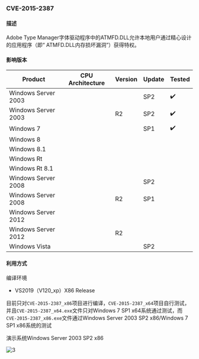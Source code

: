 ### CVE-2015-2387

#### 描述

Adobe Type Manager字体驱动程序中的ATMFD.DLL允许本地用户通过精心设计的应用程序（即“ ATMFD.DLL内存损坏漏洞”）获得特权。

#### 影响版本

| Product             | CPU Architecture | Version | Update | Tested             |
| ------------------- | ---------------- | ------- | ------ | ------------------ |
| Windows Server 2003 |                  |         | SP2    | :heavy_check_mark: |
| Windows Server 2003 |                  | R2      | SP2    | :heavy_check_mark: |
| Windows 7           |                  |         | SP1    | :heavy_check_mark: |
| Windows 8           |                  |         |        |                    |
| Windows 8.1         |                  |         |        |                    |
| Windows Rt          |                  |         |        |                    |
| Windows Rt 8.1      |                  |         |        |                    |
| Windows Server 2008 |                  |         | SP2    |                    |
| Windows Server 2008 |                  | R2      | SP1    |                    |
| Windows Server 2012 |                  |         |        |                    |
| Windows Server 2012 |                  | R2      |        |                    |
| Windows Vista       |                  |         | SP2    |                    |

#### 利用方式

编译环境

- VS2019（V120_xp）X86 Release

目前只对`CVE-2015-2387_x86`项目进行编译，`CVE-2015-2387_x64`项目自行测试，并且`CVE-2015-2387_x64.exe`文件只对Windows 7 SP1 x64系统通过测试，而`CVE-2015-2387_x86.exe`文件通过Windows Server 2003 SP2 x86/Windows 7 SP1 x86系统的测试

演示系统Windows Server 2003 SP2 x86

![3](https://github.com/Ascotbe/Random-img/blob/master/WindowsKernelExploits/CVE-2015-2387_win2003_sp2_x86.gif?raw=true)


